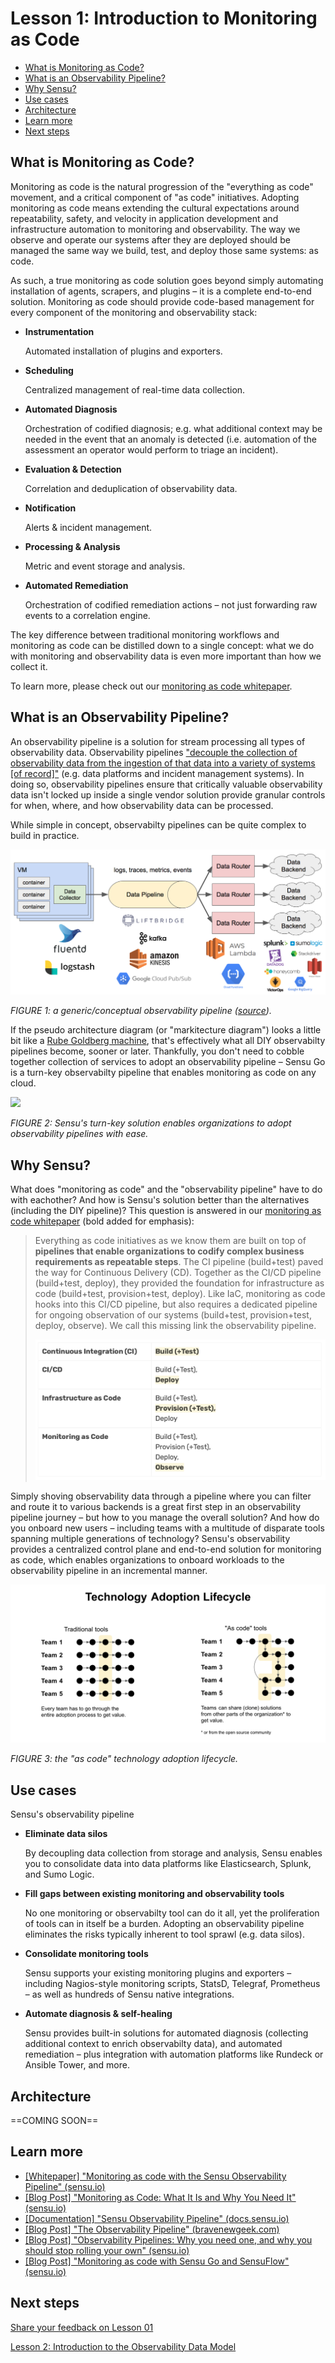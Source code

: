 # Lesson 1: Introduction to Monitoring as Code

- [What is Monitoring as Code?](#what-is-monitoring-as-code)
- [What is an Observability Pipeline?](#what-is-an-observability-pipeline)
- [Why Sensu?](#why-sensu)
- [Use cases](#use-cases)
- [Architecture](#architecture)
- [Learn more](#learn-more)
- [Next steps](#next-steps)

## What is Monitoring as Code?

Monitoring as code is the natural progression of the "everything as code" movement, and a critical component of "as code" initiatives.
Adopting monitoring as code means extending the cultural expectations around repeatability, safety, and velocity in application development and infrastructure automation to monitoring and observability.
The way we observe and operate our systems after they are deployed should be managed the same way we build, test, and deploy those same systems: as code.

As such, a true monitoring as code solution goes beyond simply automating installation of agents, scrapers, and plugins – it is a complete end-to-end solution.
Monitoring as code should provide code-based management for every component of the monitoring and observability stack:

- **Instrumentation**

  Automated installation of plugins and exporters.

- **Scheduling**

  Centralized management of real-time data collection.

- **Automated Diagnosis**

  Orchestration of codified diagnosis; e.g. what additional context may be needed in the event that an anomaly is detected (i.e. automation of the assessment an operator would perform to triage an incident).

- **Evaluation & Detection**

  Correlation and deduplication of observability data.

- **Notification**

  Alerts & incident management.

- **Processing & Analysis**

  Metric and event storage and analysis.

- **Automated Remediation**

  Orchestration of codified remediation actions – not just forwarding raw events to a correlation engine.

The key difference between traditional monitoring workflows and monitoring as code can be distilled down to a single concept: what we do with monitoring and observability data is even more important than how we collect it.

To learn more, please check out our [monitoring as code whitepaper](https://sensu.io/resources/whitepaper/monitoring-as-code-with-sensu).

## What is an Observability Pipeline?

An observability pipeline is a solution for stream processing all types of observability data.
Observability pipelines ["decouple the collection of observability data from the ingestion of that data into a variety of systems [of record]"](https://bravenewgeek.com/the-observability-pipeline/) (e.g. data platforms and incident management systems).
In doing so, observability pipelines ensure that critically valuable observability data isn't locked up inside a single vendor solution provide granular controls for when, where, and how observability data can be processed.

While simple in concept, observabilty pipelines can be quite complex to build in practice.

![](img/observability_pipeline.png)

_FIGURE 1: a generic/conceptual observability pipeline ([source](https://bravenewgeek.com/the-observability-pipeline/))._

If the pseudo architecture diagram (or "markitecture diagram") looks a little bit like a [Rube Goldberg machine](https://en.wikipedia.org/wiki/Rube_Goldberg_machine), that's effectively what all DIY observabilty pipelines become, sooner or later.
Thankfully, you don't need to cobble together collection of services to adopt an observability pipeline – Sensu Go is a turn-key observabilty pipeline that enables monitoring as code on any cloud.

![](img/sensu-observability-pipeline)

_FIGURE 2: Sensu's turn-key solution enables organizations to adopt observability pipelines with ease._

## Why Sensu?

What does "monitoring as code" and the "observability pipeline" have to do with eachother?
And how is Sensu's solution better than the alternatives (including the DIY pipeline)?
This question is answered in our [monitoring as code whitepaper](https://sensu.io/resources/whitepaper/monitoring-as-code-with-sensu) (bold added for emphasis):

> Everything as code initiatives as we know them are built on top of **pipelines that enable organizations to codify complex business requirements as repeatable steps**.
> The CI pipeline (build+test) paved the way for Continuous Delivery (CD).
> Together as the CI/CD pipeline (build+test, deploy), they provided the foundation for infrastructure as code (build+test, provision+test, deploy).
> Like IaC, monitoring as code hooks into this CI/CD pipeline, but also requires a dedicated pipeline for ongoing observation of our systems (build+test, provision+test, deploy, observe).
> We call this missing link the observability pipeline.
>
> ![](img/everything-as-code.png)

Simply shoving observability data through a pipeline where you can filter and route it to various backends is a great first step in an observability pipeline journey – but how to you manage the overall solution?
And how do you onboard new users – including teams with a multitude of disparate tools spanning multiple generations of technology?
Sensu's observability provides a centralized control plane and end-to-end solution for monitoring as code, which enables organizations to onboard workloads to the observability pipeline in an incremental manner.

![](img/technology-adoption-lifecycle.jpg)

_FIGURE 3: the "as code" technology adoption lifecycle._


## Use cases

Sensu's observability pipeline

- **Eliminate data silos**

  By decoupling data collection from storage and analysis, Sensu enables you to consolidate data into data platforms like Elasticsearch, Splunk, and Sumo Logic.

- **Fill gaps between existing monitoring and observability tools**

  No one monitoring or observabilty tool can do it all, yet the proliferation of tools can in itself be a burden.
  Adopting an observability pipeline eliminates the risks typically inherent to tool sprawl (e.g. data silos).

- **Consolidate monitoring tools**

  Sensu supports your existing monitoring plugins and exporters – including Nagios-style monitoring scripts, StatsD, Telegraf, Prometheus – as well as hundreds of Sensu native integrations.

- **Automate diagnosis & self-healing**

  Sensu provides built-in solutions for automated diagnosis (collecting additional context to enrich observabilty data), and automated remediation – plus integration with automation platforms like Rundeck or Ansible Tower, and more.

## Architecture

==COMING SOON==

## Learn more

- [[Whitepaper] "Monitoring as code with the Sensu Observability Pipeline" (sensu.io)](https://sensu.io/resources/whitepaper/monitoring-as-code-with-sensu)
- [[Blog Post] "Monitoring as Code: What It Is and Why You Need It" (sensu.io)](https://sensu.io/blog/monitoring-as-code-what-it-is-and-why-you-need-it)
- [[Documentation] "Sensu Observability Pipeline" (docs.sensu.io)](https://docs.sensu.io/sensu-go/latest/observability-pipeline/)
- [[Blog Post] "The Observability Pipeline" (bravenewgeek.com)](https://bravenewgeek.com/the-observability-pipeline/)
- [[Blog Post] "Observability Pipelines: Why you need one, and why you should stop rolling your own" (sensu.io)](https://sensu.io/blog/observability-pipelines-why-you-need-one-and-why-you-should-stop-rolling-your-own)
- [[Blog Post] "Monitoring as code with Sensu Go and SensuFlow" (sensu.io)](https://sensu.io/blog/monitoring-as-code-with-sensu-flow)

## Next steps

[Share your feedback on Lesson 01](https://github.com/sensu/sensu-go-workshop/issues/new?template=lesson_feedback.md&labels=feedback%2Clesson-01&title=Lesson%2001%20Feedback)

[Lesson 2: Introduction to the Observability Data Model](../02/README.md#readme)
